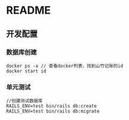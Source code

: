 # README

## 开发配置

### 数据库创建
```
docker ps -a // 查看docker列表，找到山竹记账的id
docker start id

```

### 单元测试
```
//创建测试数据库
RAILS_ENV=test bin/rails db:create
RAILS_ENV=test bin/rails db:migrate
```